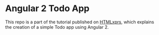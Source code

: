 # Angular 2 Todo App

This repo is a part of the tutorial published on [HTMLxprs](http://www.htmlxprs.com/post/54/creating-a-super-simple-todo-app-using-angular-2-tutorial), which explains the creation of a simple Todo app using Angular 2.
